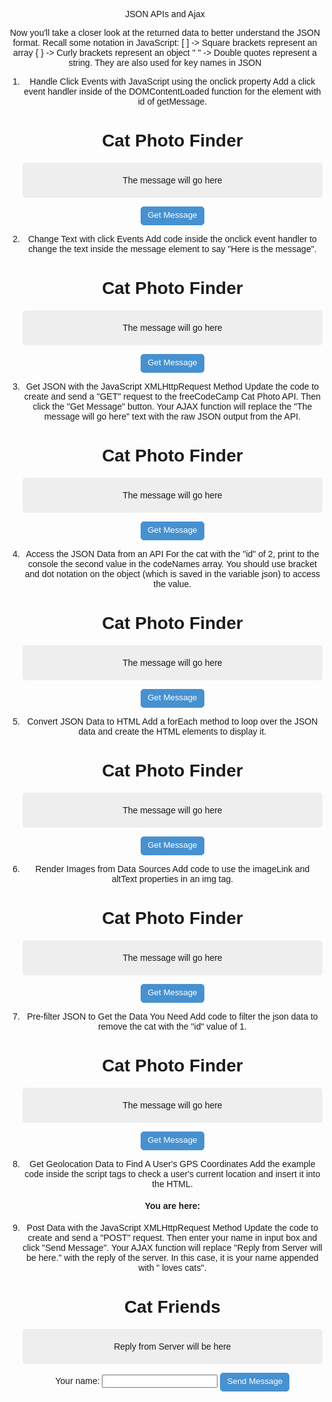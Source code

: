 JSON APIs and Ajax

   Now you'll take a closer look at the returned data to better understand the JSON format. Recall some notation in JavaScript:
   [ ] -> Square brackets represent an array
   { } -> Curly brackets represent an object
   " " -> Double quotes represent a string. They are also used for key names in JSON

1. Handle Click Events with JavaScript using the onclick property
      Add a click event handler inside of the DOMContentLoaded function for the element with id of getMessage.
         <script>
            document.addEventListener('DOMContentLoaded',function(){
            // Add your code below this line
               document.getElementById("getMessage").onclick=function() {};
            // Add your code above this line
            });
         </script>
         <style>
            body {
               text-align: center;
               font-family: "Helvetica", sans-serif;
            }
            h1 {
               font-size: 2em;
               font-weight: bold;
            }
            .box {
               border-radius: 5px;
               background-color: #eee;
               padding: 20px 5px;
            }
            button {
               color: white;
               background-color: #4791d0;
               border-radius: 5px;
               border: 1px solid #4791d0;
               padding: 5px 10px 8px 10px;
            }
            button:hover {
               background-color: #0F5897;
               border: 1px solid #0F5897;
            }
         </style>
         <h1>Cat Photo Finder</h1> 
         <p class="message box">
            The message will go here
         </p>
         <p>
            <button id="getMessage">
               Get Message
            </button>
         </p>

2. Change Text with click Events
      Add code inside the onclick event handler to change the text inside the message element to say "Here is the message".
         <script>
            document.addEventListener('DOMContentLoaded',function(){
               document.getElementById('getMessage').onclick=function(){
               // Add your code below this line
                  document.getElementsByClassName("message")[0].textContent = "Here is the message";
               // Add your code above this line
               }
            });
         </script>
         <style>
            body {
               text-align: center;
               font-family: "Helvetica", sans-serif;
            }
            h1 {
               font-size: 2em;
               font-weight: bold;
            }
            .box {
               border-radius: 5px;
               background-color: #eee;
               padding: 20px 5px;
            }
            button {
               color: white;
               background-color: #4791d0;
               border-radius: 5px;
               border: 1px solid #4791d0;
               padding: 5px 10px 8px 10px;
            }
            button:hover {
               background-color: #0F5897;
               border: 1px solid #0F5897;
            }
         </style>
         <h1>Cat Photo Finder</h1> 
         <p class="message box">
            The message will go here
         </p>
         <p>
            <button id="getMessage">
               Get Message
            </button>
         </p>     

3. Get JSON with the JavaScript XMLHttpRequest Method
      Update the code to create and send a "GET" request to the freeCodeCamp Cat Photo API. Then click the "Get Message" button. Your AJAX function will replace the "The message will go here" text with the raw JSON output from the API.
         <script>
            document.addEventListener('DOMContentLoaded',function(){
               document.getElementById('getMessage').onclick=function(){
               // Add your code below this line
                  req = new XMLHttpRequest();
                  req.open("GET", "/json/cats.json", true);
                  req.send();
                  req.onload = function() {
                     json = JSON.parse(req.responseText);
                     document.getElementsByClassName("message")[0].innerHTML = JSON.stringify(json);
                  }
               // Add your code above this line
               };
            });
         </script>
         <style>
            body {
               text-align: center;
               font-family: "Helvetica", sans-serif;
            }
            h1 {
               font-size: 2em;
               font-weight: bold;
            }
            .box {
               border-radius: 5px;
               background-color: #eee;
               padding: 20px 5px;
            }
            button {
               color: white;
               background-color: #4791d0;
               border-radius: 5px;
               border: 1px solid #4791d0;
               padding: 5px 10px 8px 10px;
            }
            button:hover {
               background-color: #0F5897;
               border: 1px solid #0F5897;
            }
         </style>
         <h1>Cat Photo Finder</h1> 
         <p class="message box">
            The message will go here
         </p>
         <p>
            <button id="getMessage">
               Get Message
            </button>
         </p>

4. Access the JSON Data from an API
      For the cat with the "id" of 2, print to the console the second value in the codeNames array. You should use bracket and dot notation on the object (which is saved in the variable json) to access the value.
         <script>
            document.addEventListener('DOMContentLoaded',function(){
               document.getElementById('getMessage').onclick=function(){
                  req=new XMLHttpRequest();
                  req.open("GET",'/json/cats.json',true);
                  req.send();
                  req.onload=function(){
                     json=JSON.parse(req.responseText);
                     document.getElementsByClassName('message')[0].innerHTML=JSON.stringify(json);
                     // Add your code below this line
                        document.getElementsByClassName('message')[0].innerHTML=JSON.stringify(json[2].codeNames[1]);
                     // Add your code above this line
                  };
               };
            });
         </script>
         <style>
            body {
               text-align: center;
               font-family: "Helvetica", sans-serif;
            }
            h1 {
               font-size: 2em;
               font-weight: bold;
            }
            .box {
               border-radius: 5px;
               background-color: #eee;
               padding: 20px 5px;
            }
            button {
               color: white;
               background-color: #4791d0;
               border-radius: 5px;
               border: 1px solid #4791d0;
               padding: 5px 10px 8px 10px;
            }
            button:hover {
               background-color: #0F5897;
               border: 1px solid #0F5897;
            }
         </style>
         <h1>Cat Photo Finder</h1> 
         <p class="message box">
            The message will go here
         </p>
         <p>
            <button id="getMessage">
               Get Message
            </button>
         </p>

5.  Convert JSON Data to HTML
      Add a forEach method to loop over the JSON data and create the HTML elements to display it.
         <script>
            document.addEventListener('DOMContentLoaded',function(){
               document.getElementById('getMessage').onclick=function(){
                  req=new XMLHttpRequest();
                  req.open("GET",'/json/cats.json',true);
                  req.send();
                  req.onload=function(){
                     json=JSON.parse(req.responseText);
                     var html = "";
                     // Add your code below this line
                        json.forEach(function(val) {
                           var keys = Object.key(val);
                           html += "<div class = 'cat'>";
                           keys.forEach(function(key) {
                              html+= "<strong>" + key + "</strong>: " + val[key] + "<br>";
                           });
                           html += "</div><br>";
                        });
                     // Add your code above this line
                     document.getElementsByClassName('message')[0].innerHTML=html;
                  };
               };
            });
         </script>
         <style>
            body {
               text-align: center;
               font-family: "Helvetica", sans-serif;
            }
            h1 {
               font-size: 2em;
               font-weight: bold;
            }
            .box {
               border-radius: 5px;
               background-color: #eee;
               padding: 20px 5px;
            }
            button {
               color: white;
               background-color: #4791d0;
               border-radius: 5px;
               border: 1px solid #4791d0;
               padding: 5px 10px 8px 10px;
            }
            button:hover {
               background-color: #0F5897;
               border: 1px solid #0F5897;
            }
         </style>
         <h1>Cat Photo Finder</h1> 
         <p class="message box">
            The message will go here
         </p>
         <p>
            <button id="getMessage">
               Get Message
            </button>
         </p>

6. Render Images from Data Sources
      Add code to use the imageLink and altText properties in an img tag.
         <script>
            document.addEventListener('DOMContentLoaded',function(){
               document.getElementById('getMessage').onclick=function(){
                  req=new XMLHttpRequest();
                  req.open("GET",'/json/cats.json',true);
                  req.send();
                  req.onload=function(){
                     json=JSON.parse(req.responseText);
                     var html = "";
                     json.forEach(function(val) {
                        html += "<div class = 'cat'>";
                        // Add your code below this line
                           html += "<img src = '" + val.imageLink + "' " + "alt='" + val.altText + "'>";
                        // Add your code above this line
                        html += "</div><br>";
                     });
                     document.getElementsByClassName('message')[0].innerHTML=html;
                  };
               };
            });
         </script>
         <style>
            body {
               text-align: center;
               font-family: "Helvetica", sans-serif;
            }
            h1 {
               font-size: 2em;
               font-weight: bold;
            }
            .box {
               border-radius: 5px;
               background-color: #eee;
               padding: 20px 5px;
            }
            button {
               color: white;
               background-color: #4791d0;
               border-radius: 5px;
               border: 1px solid #4791d0;
               padding: 5px 10px 8px 10px;
            }
            button:hover {
               background-color: #0F5897;
               border: 1px solid #0F5897;
            }
         </style>
         <h1>Cat Photo Finder</h1> 
         <p class="message box">
            The message will go here
         </p>
         <p>
            <button id="getMessage">
               Get Message
            </button>
         </p>

7. Pre-filter JSON to Get the Data You Need
      Add code to filter the json data to remove the cat with the "id" value of 1.
         <script>
            document.addEventListener('DOMContentLoaded',function(){
               document.getElementById('getMessage').onclick=function(){
                  req=new XMLHttpRequest();
                  req.open("GET",'/json/cats.json',true);
                  req.send();
                  req.onload=function(){
                     json=JSON.parse(req.responseText);
                     var html = "";
                     // Add your code below this line
                        json = json.filter(function(val) {
                              return (val.id !== 1);
                           });
                     // Add your code above this line
                     json.forEach(function(val) {
                        html += "<div class = 'cat'>"
                        html += "<img src = '" + val.imageLink + "' " + "alt='" + val.altText + "'>"
                        html += "</div>"
                     });
                     document.getElementsByClassName('message')[0].innerHTML=html;
                  };
               }; 
            });
         </script>
         <style>
            body {
               text-align: center;
               font-family: "Helvetica", sans-serif;
            }
            h1 {
               font-size: 2em;
               font-weight: bold;
            }
            .box {
               border-radius: 5px;
               background-color: #eee;
               padding: 20px 5px;
            }
            button {
               color: white;
               background-color: #4791d0;
               border-radius: 5px;
               border: 1px solid #4791d0;
               padding: 5px 10px 8px 10px;
            }
            button:hover {
               background-color: #0F5897;
               border: 1px solid #0F5897;
            }
         </style>
         <h1>Cat Photo Finder</h1> 
         <p class="message box">
            The message will go here
         </p>
         <p>
            <button id="getMessage">
               Get Message
            </button>
         </p>

8. Get Geolocation Data to Find A User's GPS Coordinates
      Add the example code inside the script tags to check a user's current location and insert it into the HTML.   
         <script>
            // Add your code below this line
               if (navigator.geolocation){
                  navigator.geolocation.getCurrentPosition(function(position) {
                     document.getElementById('data').innerHTML="latitude: "+ position.coords.latitude + "<br>longitude: " + position.coords.longitude;
                  });
               }
            // Add your code above this line
         </script>
         <h4>You are here:</h4>
         <div id="data"></div>

         

9. Post Data with the JavaScript XMLHttpRequest Method
      Update the code to create and send a "POST" request. Then enter your name in input box and click "Send Message". Your AJAX function will replace "Reply from Server will be here." with the reply of the server. In this case, it is your name appended with " loves cats".
         <script>
            document.addEventListener('DOMContentLoaded',function(){
               document.getElementById('sendMessage').onclick=function(){
                  var userName=document.getElementById('name').value;
                  // Add your code below this line
                     req=new XMLHttpRequest();
                     req.open("POST",url,true);
                     req.setRequestHeader('Content-Type','text/plain');
                     req.onreadystatechange=function(){
                        if(req.readyState==4 && req.status==200){
                           document.getElementsByClassName('message')[0].innerHTML=req.responseText;
                        }
                     };
                  // Add your code above this line
               };
            });
         </script>
         <style>
            body {
               text-align: center;
               font-family: "Helvetica", sans-serif;
            }
            h1 {
               font-size: 2em;
               font-weight: bold;
            }
            .box {
               border-radius: 5px;
               background-color: #eee;
               padding: 20px 5px;
            }
            button {
               color: white;
               background-color: #4791d0;
               border-radius: 5px;
               border: 1px solid #4791d0;
               padding: 5px 10px 8px 10px;
            }
            button:hover {
               background-color: #0F5897;
               border: 1px solid #0F5897;
            }
         </style>
         <h1>Cat Friends</h1> 
         <p class="message box">
            Reply from Server will be here
         </p>
         <p>
            <label for="name">Your name:
               <input type="text" id="name"/>
            </label>
            <button id="sendMessage">
               Send Message
            </button>
         </p>
